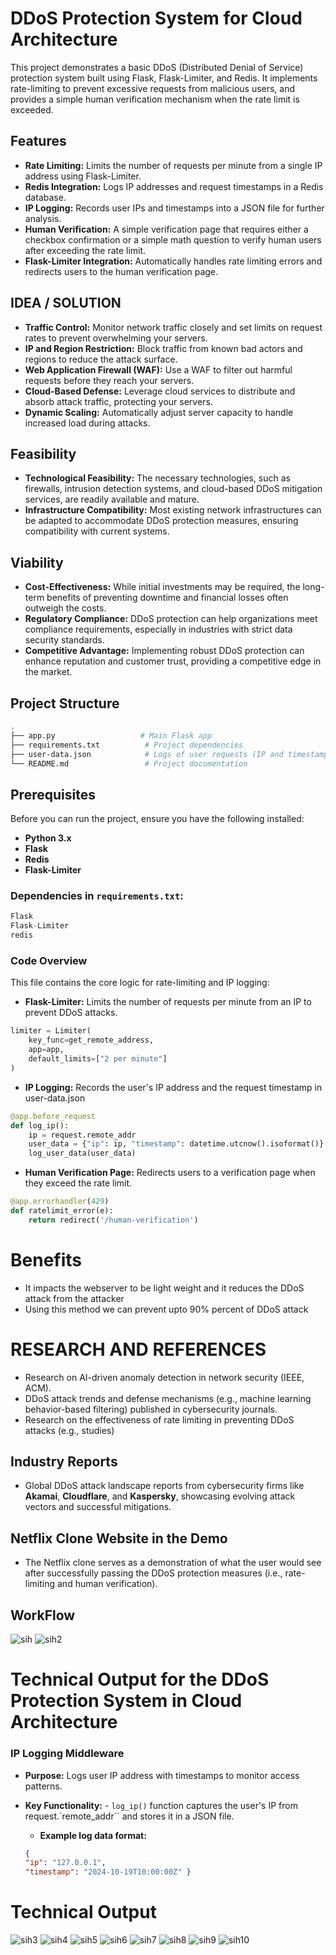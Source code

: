 # DDoS Protection System for Cloud Architecture

This project demonstrates a basic DDoS (Distributed Denial of Service) protection system built using Flask, Flask-Limiter, and Redis. It implements rate-limiting to prevent excessive requests from malicious users, and provides a simple human verification mechanism when the rate limit is exceeded.

## Features

- **Rate Limiting:** Limits the number of requests per minute from a single IP address using Flask-Limiter.
- **Redis Integration:** Logs IP addresses and request timestamps in a Redis database.
- **IP Logging:** Records user IPs and timestamps into a JSON file for further analysis.
- **Human Verification:** A simple verification page that requires either a checkbox confirmation or a simple math question to verify human users after exceeding the rate limit.
- **Flask-Limiter Integration:** Automatically handles rate limiting errors and redirects users to the human verification page.
## IDEA / SOLUTION

- **Traffic Control:** Monitor network traffic closely and set limits on request rates to prevent overwhelming your servers.
- **IP and Region Restriction:** Block traffic from known bad actors and regions to reduce the attack surface.
- **Web Application Firewall (WAF):** Use a WAF to filter out harmful requests before they reach your servers.
- **Cloud-Based Defense:** Leverage cloud services to distribute and absorb attack traffic, protecting your servers.
- **Dynamic Scaling:** Automatically adjust server capacity to handle increased load during attacks.

## Feasibility
- **Technological Feasibility:** The necessary technologies, such as firewalls, intrusion detection systems, and cloud-based DDoS mitigation services, are readily available and mature.
- **Infrastructure Compatibility:** Most existing network infrastructures can be adapted to accommodate DDoS protection measures, ensuring compatibility with current systems.

## Viability
- **Cost-Effectiveness:** While initial investments may be required, the long-
term benefits of preventing downtime and financial losses often outweigh the
costs.
- **Regulatory Compliance:** DDoS protection can help organizations meet
compliance requirements, especially in industries with strict data security
standards.
- **Competitive Advantage:** Implementing robust DDoS protection can enhance
reputation and customer trust, providing a competitive edge in the market.
## Project Structure

```bash
.
├── app.py                   # Main Flask app
├── requirements.txt          # Project dependencies
├── user-data.json            # Logs of user requests (IP and timestamp)
└── README.md                 # Project documentation
```

## Prerequisites

Before you can run the project, ensure you have the following installed:

- **Python 3.x**
- **Flask**
- **Redis**
- **Flask-Limiter**


### Dependencies in `requirements.txt`:

```go
Flask
Flask-Limiter
redis
```

### Code Overview
This file contains the core logic for rate-limiting and IP logging:
- **Flask-Limiter:** Limits the number of requests per minute from an IP to prevent DDoS attacks.
```python
limiter = Limiter(
    key_func=get_remote_address,
    app=app,
    default_limits=["2 per minute"]
)
```
- **IP Logging:** Records the user's IP address and the request timestamp in user-data.json
```python
@app.before_request
def log_ip():
    ip = request.remote_addr
    user_data = {"ip": ip, "timestamp": datetime.utcnow().isoformat()}
    log_user_data(user_data)

```
- **Human Verification Page:** Redirects users to a verification page when they exceed the rate limit.
```python
@app.errorhandler(429)
def ratelimit_error(e):
    return redirect('/human-verification')
```
# Benefits
- It impacts the webserver to be light weight and it reduces the DDoS attack from the attacker
- Using this method we can prevent upto 90% percent of DDoS attack

# RESEARCH AND REFERENCES
- Research on AI-driven anomaly detection in network security (IEEE, ACM).
- DDoS attack trends and defense mechanisms (e.g., machine learning behavior-based filtering) published in cybersecurity journals.
- Research on the effectiveness of rate limiting in preventing DDoS attacks (e.g., studies)
## Industry Reports 
- Global DDoS attack landscape reports from cybersecurity firms like **Akamai**, **Cloudflare**, and **Kaspersky**, showcasing evolving attack vectors and successful mitigations.
## Netflix Clone Website in the Demo
- The Netflix clone serves as a demonstration of what the user would see after successfully passing the DDoS protection measures (i.e., rate-limiting and human verification).
## WorkFlow
![sih](https://github.com/user-attachments/assets/3440f6bf-ee0e-4779-8646-54a34c052260)
![sih2](https://github.com/user-attachments/assets/ed35e36c-eb32-4260-9cec-d88f37451b92)

# Technical Output for the DDoS Protection System in Cloud Architecture
###  IP Logging Middleware

- **Purpose:** Logs user IP address with timestamps to monitor access patterns.
- **Key Functionality:**
      - `log_ip()` function captures the user's IP from request.`remote_addr`` and stores it in a JSON file.
  
  - **Example log data format:**
  ```json
  {
  "ip": "127.0.0.1",
  "timestamp": "2024-10-19T10:00:00Z" }
  ```

# Technical Output
![sih3](https://github.com/user-attachments/assets/62fbb158-0c3a-4f98-9f73-5021d1eb2071)
![sih4](https://github.com/user-attachments/assets/8732e648-402b-49e4-ab6c-460f2167205b)
![sih5](https://github.com/user-attachments/assets/26b610e8-03f4-4c54-bddd-912683769a4e)
![sih6](https://github.com/user-attachments/assets/3113ffe9-114f-4567-b540-4a41765f8882)
![sih7](https://github.com/user-attachments/assets/cae9d532-742a-4fb9-b127-703c897dc84b)
![sih8](https://github.com/user-attachments/assets/d6a22921-446f-4004-b5bc-6d449eb64903)
![sih9](https://github.com/user-attachments/assets/82732633-5db8-41c4-9dbe-dfa4a930c831)
![sih10](https://github.com/user-attachments/assets/0c77e6be-31e4-48bd-a89c-fc65e31a9036)


